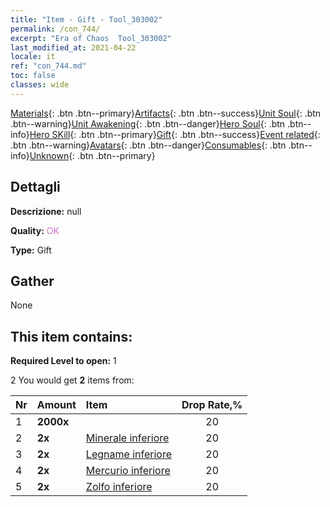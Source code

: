 ```yaml
---
title: "Item - Gift - Tool_303002"
permalink: /con_744/
excerpt: "Era of Chaos  Tool_303002"
last_modified_at: 2021-04-22
locale: it
ref: "con_744.md"
toc: false
classes: wide
---
```

 [Materials](/ItemsIT/){: .btn .btn--primary}[Artifacts](/ItemsIT/Artifacts/){: .btn .btn--success}[Unit Soul](/ItemsIT/UnitSoul/){: .btn .btn--warning}[Unit Awakening](/ItemsIT/UnitAwakening/){: .btn .btn--danger}[Hero Soul](/ItemsIT/HeroSoul/){: .btn .btn--info}[Hero SKill](/ItemsIT/HeroSkill/){: .btn .btn--primary}[Gift](/ItemsIT/Gift/){: .btn .btn--success}[Event related](/ItemsIT/Events/){: .btn .btn--warning}[Avatars](/ItemsIT/Avatars/){: .btn .btn--danger}[Consumables](/ItemsIT/Consumables/){: .btn .btn--info}[Unknown](/ItemsIT/Unknown/){: .btn .btn--primary}

## Dettagli
 **Descrizione:** null

 **Quality:** <span style="color: #DA70D6">OK</span>

 **Type:** Gift

## Gather

  None

## This item contains:

 **Required Level to open:** 1

 2 You would get **2** items  from:

  | Nr | Amount |     Item    | Drop Rate,% |
  |:---|:-------|:------------|:---------:|
  | 1 |  **2000x** | <i class="fas fa-coins"/> | 20 | 
  | 2 |  **2x** | [Minerale inferiore](/ItemsIT/mat_1/) | 20 | 
  | 3 |  **2x** | [Legname inferiore](/ItemsIT/mat_1/) | 20 | 
  | 4 |  **2x** | [Mercurio inferiore](/ItemsIT/mat_2/) | 20 | 
  | 5 |  **2x** | [Zolfo inferiore](/ItemsIT/mat_3/) | 20 | 
